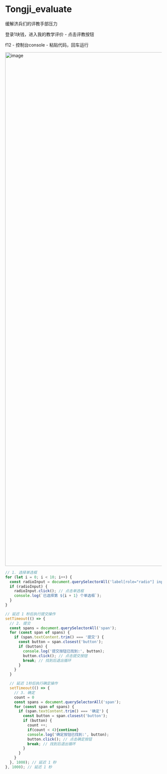 # Tongji_evaluate
缓解济兵们的评教手部压力

登录1块钱，进入我的教学评价 - 点击评教按钮

f12 - 控制台console - 粘贴代码，回车运行

<img width="1645" alt="image" src="https://github.com/user-attachments/assets/93305326-ddef-4926-b2e4-350b7c316bf7" />

```js
// 1. 选择单选框
for (let i = 0; i < 10; i++) {
  const radioInput = document.querySelectorAll('label[role="radio"] input[value="A"]')[i];
  if (radioInput) {
    radioInput.click(); // 点击单选框
    console.log(`已选择第 ${i + 1} 个单选框`);
  }
}

// 延迟 1 秒后执行提交操作
setTimeout(() => {
  // 2. 提交
  const spans = document.querySelectorAll('span');
  for (const span of spans) {
    if (span.textContent.trim() === '提交') {
      const button = span.closest('button');
      if (button) {
        console.log('提交按钮已找到:', button);
        button.click(); // 点击提交按钮
        break; // 找到后退出循环
      }
    }
  }

  // 延迟 1秒后执行确定操作
  setTimeout(() => {
    // 3. 确定
    count = 0
    const spans = document.querySelectorAll('span');
    for (const span of spans) {
      if (span.textContent.trim() === '确定') {
        const button = span.closest('button');
        if (button) {
          count ++;
          if(count < 4){continue}
          console.log('确定按钮已找到:', button);
          button.click(); // 点击确定按钮
          break; // 找到后退出循环
        }
      }
    }
  }, 1000); // 延迟 1 秒
}, 1000); // 延迟 1 秒
```
